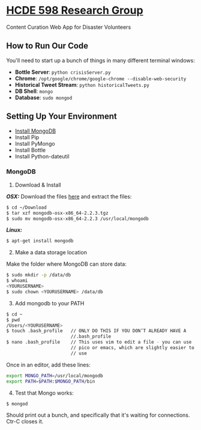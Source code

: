 [HCDE 598 Research Group](http://www.hcde.washington.edu/research/starbird)
===============

Content Curation Web App for Disaster Volunteers

How to Run Our Code
----------------------------
You'll need to start up a bunch of things in many different terminal windows:
- **Bottle Server**: `python crisisServer.py`
- **Chrome**: `/opt/google/chrome/google-chrome --disable-web-security`
- **Historical Tweet Stream**: `python historicalTweets.py`
- **DB Shell**: `mongo`
- **Database**: `sudo mongod`

Setting Up Your Environment
--------------------------------------
- [Install MongoDB](https://github.com/engz/crisis-curation/edit/master/README.md#mongodb)
- Install Pip
- Install PyMongo
- Install Bottle
- Install Python-dateutil

### MongoDB
1. Download  & Install

  ***OSX:*** Download the files [here](http://www.mongodb.org/downloads) and extract the files:
  ```bash
  $ cd ~/Download
  $ tar xzf mongodb-osx-x86_64-2.2.3.tgz
  $ sudo mv mongodb-osx-x86_64-2.2.3 /usr/local/mongodb
  ```
  ***Linux:***
  ```bash
  $ apt-get install mongodb
  ```
2. Make a data storage location

  Make the folder where MongoDB can store data:
  ```bash
  $ sudo mkdir -p /data/db
  $ whoami
  <YOURUSERNAME>
  $ sudo chown <YOURUSERNAME> /data/db
  ```
3. Add mongodb to your PATH

  ```bash
  $ cd ~
  $ pwd
  /Users/<YOURUSERNAME>
  $ touch .bash_profile   // ONLY DO THIS IF YOU DON’T ALREADY HAVE A 
                          //.bash_profile
  $ nano .bash_profile    // This uses vim to edit a file - you can use
                          // pico or emacs, which are slightly easier to 
                          // use
  ```
  Once in an editor, add these lines:
  ```bash
  export MONGO_PATH=/usr/local/mongodb
  export PATH=$PATH:$MONGO_PATH/bin
  ```
4. Test that Mongo works:

  ```bash
  $ mongod
  ```
  Should print out a bunch, and specifically that it's waiting for connections. Ctr-C closes it.

